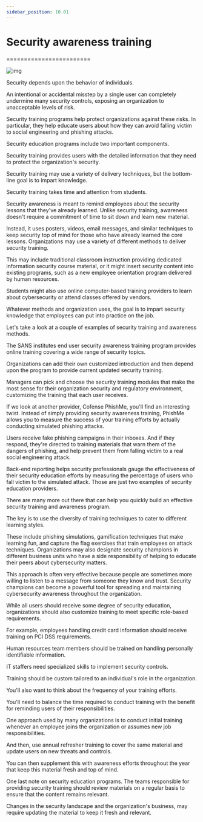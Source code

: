 ```yaml
---
sidebar_position: 10.01
---
```


# Security awareness training
========================

![img](/img/1-10-1-1.png)

Security depends upon the behavior of individuals. 

An intentional or accidental misstep by a single user can completely undermine many security controls, exposing an organization to unacceptable levels of risk. 

Security training programs help protect organizations against these risks. In particular, they help educate users about how they can avoid falling victim to social engineering and phishing attacks. 

Security education programs include two important components. 

Security training provides users with the detailed information that they need to protect the organization's security. 

Security training may use a variety of delivery techniques, but the bottom-line goal is to impart knowledge. 

Security training takes time and attention from students. 

Security awareness is meant to remind employees about the security lessons that they've already learned. Unlike security training, awareness doesn't require a commitment of time to sit down and learn new material. 

Instead, it uses posters, videos, email messages, and similar techniques to keep security top of mind for those who have already learned the core lessons. Organizations may use a variety of different methods to deliver security training. 

This may include traditional classroom instruction providing dedicated information security course material, or it might insert security content into existing programs, such as a new employee orientation program delivered by human resources. 

Students might also use online computer-based training providers to learn about cybersecurity or attend classes offered by vendors. 

Whatever methods and organization uses, the goal is to impart security knowledge that employees can put into practice on the job. 

Let's take a look at a couple of examples of security training and awareness methods. 

The SANS institutes end user security awareness training program provides online training covering a wide range of security topics.
 
Organizations can add their own customized introduction and then depend upon the program to provide current updated security training. 

Managers can pick and choose the security training modules that make the most sense for their organization security and regulatory environment, customizing the training that each user receives. 

If we look at another provider, Cofense PhishMe, you'll find an interesting twist. Instead of simply providing security awareness training, PhishMe allows you to measure the success of your training efforts by actually conducting simulated phishing attacks. 

Users receive fake phishing campaigns in their inboxes. And if they respond, they're directed to training materials that warn them of the dangers of phishing, and help prevent them from falling victim to a real social engineering attack. 

Back-end reporting helps security professionals gauge the effectiveness of their security education efforts by measuring the percentage of users who fall victim to the simulated attack. Those are just two examples of security education providers. 

There are many more out there that can help you quickly build an effective security training and awareness program. 

The key is to use the diversity of training techniques to cater to different learning styles. 

These include phishing simulations, gamification techniques that make learning fun, and capture the flag exercises that train employees on attack techniques. Organizations may also designate security champions in different business units who have a side responsibility of helping to educate their peers about cybersecurity matters. 

This approach is often very effective because people are sometimes more willing to listen to a message from someone they know and trust. Security champions can become a powerful tool for spreading and maintaining cybersecurity awareness throughout the organization.
 
While all users should receive some degree of security education, organizations should also customize training to meet specific role-based requirements. 

For example, employees handling credit card information should receive training on PCI DSS requirements. 

Human resources team members should be trained on handling personally identifiable information. 

IT staffers need specialized skills to implement security controls. 

Training should be custom tailored to an individual's role in the organization. 

You'll also want to think about the frequency of your training efforts. 

You'll need to balance the time required to conduct training with the benefit for reminding users of their responsibilities. 

One approach used by many organizations is to conduct initial training whenever an employee joins the organization or assumes new job responsibilities. 

And then, use annual refresher training to cover the same material and update users on new threats and controls. 

You can then supplement this with awareness efforts throughout the year that keep this material fresh and top of mind. 

One last note on security education programs. The teams responsible for providing security training should review materials on a regular basis to ensure that the content remains relevant. 

Changes in the security landscape and the organization's business, may require updating the material to keep it fresh and relevant.